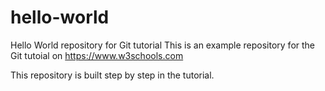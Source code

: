 # hello-world
Hello World repository for Git tutorial
This is an  example repository for the Git tutoial on https://www.w3schools.com

This repository is built step by step in the tutorial.
